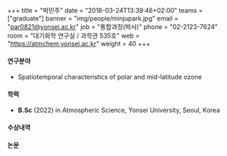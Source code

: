 +++
title = "박민주"
date = "2018-03-24T13:39:46+02:00"
teams = ["graduate"]
banner = "img/people/minjupark.jpg"
email = "par0821@yonsei.ac.kr"
job = "통합과정(박사)"
phone = "02-2123-7624"
room = "대기화학 연구실 / 과학관 535호"
web = "https://atmchem.yonsei.ac.kr"
weight = 40
+++

#### 연구분야
 + Spatiotemporal characteristics of polar and mid-latitude ozone

#### 학력
 + **B.Sc** (2022) in Atmospheric Science, Yonsei University, Seoul, Korea

#### 수상내역

#### 논문
